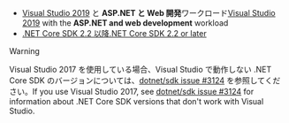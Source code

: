 * <span data-ttu-id="c831d-101">[Visual Studio 2019](https://visualstudio.microsoft.com/downloads/?utm_medium=microsoft&utm_source=docs.microsoft.com&utm_campaign=inline+link&utm_content=download+vs2019) と **ASP.NET と Web 開発**ワークロード</span><span class="sxs-lookup"><span data-stu-id="c831d-101">[Visual Studio 2019](https://visualstudio.microsoft.com/downloads/?utm_medium=microsoft&utm_source=docs.microsoft.com&utm_campaign=inline+link&utm_content=download+vs2019) with the **ASP.NET and web development** workload</span></span>
* [<span data-ttu-id="c831d-102">.NET Core SDK 2.2 以降</span><span class="sxs-lookup"><span data-stu-id="c831d-102">.NET Core SDK 2.2 or later</span></span>](https://www.microsoft.com/net/download/all)

> [!WARNING]
> <span data-ttu-id="c831d-103">Visual Studio 2017 を使用している場合、Visual Studio で動作しない .NET Core SDK のバージョンについては、[dotnet/sdk issue #3124](https://github.com/dotnet/sdk/issues/3124) を参照してください。</span><span class="sxs-lookup"><span data-stu-id="c831d-103">If you use Visual Studio 2017, see [dotnet/sdk issue #3124](https://github.com/dotnet/sdk/issues/3124) for information about .NET Core SDK versions that don't work with Visual Studio.</span></span>
